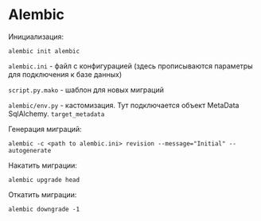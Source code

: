 <h1>Alembic</h1>
Инициализация:

```shell
alembic init alembic
```

`alembic.ini` - файл с конфигурацией (здесь прописываются параметры для подключения к базе данных)

`script.py.mako` - шаблон для новых миграций

`alembic/env.py` - кастомизация. Тут подключается объект MetaData SqlAlchemy. `target_metadata`


Генерация миграций:
```shell
alembic -c <path to alembic.ini> revision --message="Initial" --autogenerate
```

Накатить миграции:
```shell
alembic upgrade head
```

Откатить миграции:
```shell
alembic downgrade -1
```
